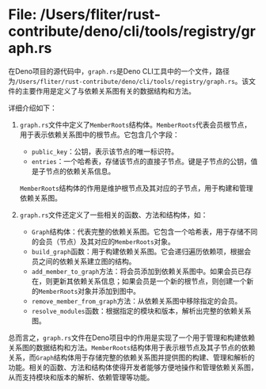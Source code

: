 # File: /Users/fliter/rust-contribute/deno/cli/tools/registry/graph.rs

在Deno项目的源代码中，`graph.rs`是Deno CLI工具中的一个文件，路径为`/Users/fliter/rust-contribute/deno/cli/tools/registry/graph.rs`。该文件的主要作用是定义了与依赖关系图有关的数据结构和方法。

详细介绍如下：

1. `graph.rs`文件中定义了`MemberRoots`结构体。`MemberRoots`代表会员根节点，用于表示依赖关系图中的根节点。它包含几个字段：

   - `public_key`：公钥，表示该节点的唯一标识符。
   - `entries`：一个哈希表，存储该节点的直接子节点。键是子节点的公钥，值是子节点的依赖关系信息。

   `MemberRoots`结构体的作用是维护根节点及其对应的子节点，用于构建和管理依赖关系图。

2. `graph.rs`文件还定义了一些相关的函数、方法和结构体，如：

   - `Graph`结构体：代表完整的依赖关系图。它包含一个哈希表，用于存储不同的会员（节点）及其对应的`MemberRoots`对象。
   - `build_graph`函数：用于构建依赖关系图。它会递归遍历依赖项，根据会员之间的依赖关系建立图的结构。
   - `add_member_to_graph`方法：将会员添加到依赖关系图中。如果会员已存在，则更新其依赖关系信息；如果会员是一个新的根节点，则创建一个新的`MemberRoots`对象并添加到图中。
   - `remove_member_from_graph`方法：从依赖关系图中移除指定的会员。
   - `resolve_modules`函数：根据指定的模块和版本，解析出完整的依赖关系图。

总而言之，`graph.rs`文件在Deno项目中的作用是实现了一个用于管理和构建依赖关系图的数据结构和方法。`MemberRoots`结构体用于表示根节点及其子节点的依赖关系，而`Graph`结构体用于存储完整的依赖关系图并提供图的构建、管理和解析的功能。相关的函数、方法和结构体使得开发者能够方便地操作和管理依赖关系图，从而支持模块和版本的解析、依赖管理等功能。

